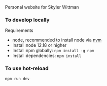 Personal website for Skyler Wittman


### To develop locally
Requirements
- node, recommended to install node via [nvm](https://github.com/nvm-sh/nvm)
- Install node 12.18 or higher
- Install npm globally: `npm install -g npm`
- Install dependencies: `npm install`


### To use hot-reload
```node
npm run dev
```